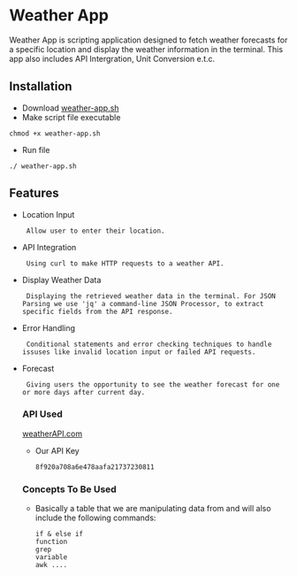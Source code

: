 # Weather App
Weather App is scripting application designed to fetch weather forecasts for a specific location and display the weather information in the terminal. This app also includes API Intergration, Unit Conversion e.t.c.

## Installation
+ Download [weather-app.sh]()
+ Make script file executable
```
chmod +x weather-app.sh
```
+ Run file
```
./ weather-app.sh
```
## Features
+ Location Input
  ~~~
   Allow user to enter their location.
  ~~~
 
+ API Integration
  ~~~
   Using curl to make HTTP requests to a weather API.
  ~~~
 
+ Display Weather Data
  ~~~
   Displaying the retrieved weather data in the terminal. For JSON Parsing we use 'jq' a command-line JSON Processor, to extract specific fields from the API response.
  ~~~
  
+ Error Handling
  ~~~
   Conditional statements and error checking techniques to handle issuses like invalid location input or failed API requests.
  ~~~
  
+ Forecast
  ~~~
   Giving users the opportunity to see the weather forecast for one or more days after current day.
  ~~~

  ### API Used

    [weatherAPI.com](https://www.weatherapi.com/)
    
  + Our API Key
      ~~~
      8f920a708a6e478aafa21737230811
      ~~~

  ### Concepts To Be Used
  
  + Basically a table that we are manipulating data from and will also include the following commands:
      ~~~
      if & else if
      function
      grep
      variable
      awk ....
      ~~~
